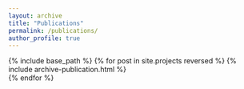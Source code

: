 ```yaml
---
layout: archive
title: "Publications"
permalink: /publications/
author_profile: true
---
```


{% include base_path %}
{% for post in site.projects reversed %}
   	{% include archive-publication.html %}  
{% endfor %}




